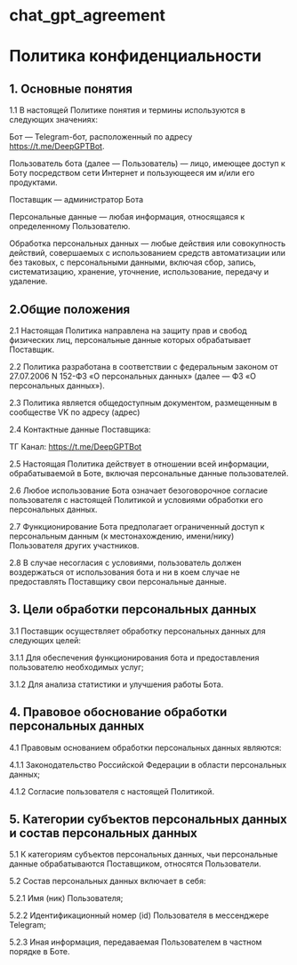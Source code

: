 # chat_gpt_agreement

# Политика конфиденциальности

## 1. Основные понятия

1.1 В настоящей Политике понятия и термины используются в следующих значениях:

Бот — Telegram-бот, расположенный по адресу https://t.me/DeepGPTBot.

Пользователь бота (далее — Пользователь) — лицо, имеющее доступ к Боту посредством сети Интернет и пользующееся им и/или его продуктами.

Поставщик — администратор Бота

Персональные данные — любая информация, относящаяся к определенному Пользователю.

Обработка персональных данных — любые действия или совокупность действий, совершаемых с использованием средств автоматизации или без таковых, с персональными данными, включая сбор, запись, систематизацию, хранение, уточнение, использование, передачу и удаление.

## 2.Общие положения

2.1 Настоящая Политика направлена на защиту прав и свобод физических лиц, персональные данные которых обрабатывает Поставщик.

2.2 Политика разработана в соответствии с федеральным законом от 27.07.2006 N 152-ФЗ «О персональных данных» (далее — ФЗ «О персональных данных»).

2.3 Политика является общедоступным документом, размещенным в сообществе VK по адресу (адрес)

2.4 Контактные данные Поставщика:

ТГ Канал: https://t.me/DeepGPTBot

2.5 Настоящая Политика действует в отношении всей информации, обрабатываемой в Боте, включая персональные данные пользователей.

2.6 Любое использование Бота означает безоговорочное согласие пользователя с настоящей Политикой и условиями обработки его персональных данных.

2.7 Функционирование Бота предполагает ограниченный доступ к персональным данным (к местонахождению, имени/нику) Пользователя других участников.

2.8 В случае несогласия с условиями, пользователь должен воздержаться от использования бота и ни в коем случае не предоставлять Поставщику свои персональные данные.

## 3. Цели обработки персональных данных

3.1 Поставщик осуществляет обработку персональных данных для следующих целей:

3.1.1 Для обеспечения функционирования бота и предоставления пользователю необходимых услуг;

3.1.2 Для анализа статистики и улучшения работы Бота.

## 4. Правовое обоснование обработки персональных данных

4.1 Правовым основанием обработки персональных данных являются:

4.1.1 Законодательство Российской Федерации в области персональных данных;

4.1.2 Согласие пользователя с настоящей Политикой.

## 5. Категории субъектов персональных данных и состав персональных данных

5.1 К категориям субъектов персональных данных, чьи персональные данные обрабатываются Поставщиком, относятся Пользователи.

5.2 Состав персональных данных включает в себя:

5.2.1 Имя (ник) Пользователя;

5.2.2 Идентификационный номер (id) Пользователя в мессенджере Telegram;

5.2.3 Иная информация, передаваемая Пользователем в частном порядке в Боте.
